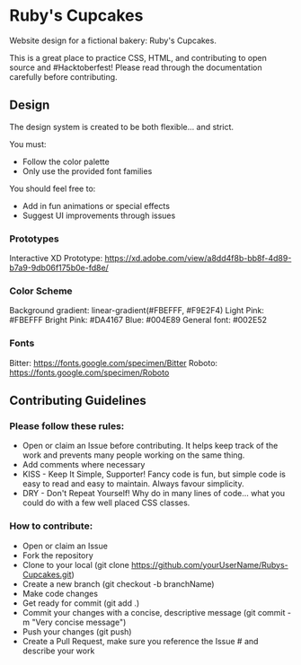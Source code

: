 # Ruby's Cupcakes
Website design for a fictional bakery: Ruby's Cupcakes. 

This is a great place to practice CSS, HTML, and contributing to open source and #Hacktoberfest! Please read through the documentation carefully before contributing. 


## Design
The design system is created to be both flexible... and strict. 

You must: 
* Follow the color palette
* Only use the provided font families

You should feel free to: 
* Add in fun animations or special effects
* Suggest UI improvements through issues

### Prototypes
Interactive XD Prototype: https://xd.adobe.com/view/a8dd4f8b-bb8f-4d89-b7a9-9db06f175b0e-fd8e/

### Color Scheme
Background gradient: linear-gradient(#FBEFFF, #F9E2F4) 
Light Pink: #FBEFFF 
Bright Pink: #DA4167 
Blue: #004E89 
General font: #002E52

### Fonts
Bitter: https://fonts.google.com/specimen/Bitter
Roboto: https://fonts.google.com/specimen/Roboto

## Contributing Guidelines

### Please follow these rules: 
* Open or claim an Issue before contributing. It helps keep track of the work and prevents many people working on the same thing. 
* Add comments where necessary
* KISS - Keep It Simple, Supporter! Fancy code is fun, but simple code is easy to read and easy to maintain. Always favour simplicity. 
* DRY - Don't Repeat Yourself! Why do in many lines of code... what you could do with a few well placed CSS classes. 

### How to contribute: 
* Open or claim an Issue
* Fork the repository
* Clone to your local (git clone https://github.com/yourUserName/Rubys-Cupcakes.git)
* Create a new branch (git checkout -b branchName)
* Make code changes
* Get ready for commit (git add .)
* Commit your changes with a concise, descriptive message (git commit -m "Very concise message")
* Push your changes (git push)
* Create a Pull Request, make sure you reference the Issue # and describe your work
